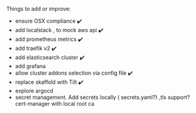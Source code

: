 Things to add or improve:

- ensure OSX compliance ✔️
- add localstack , to mock aws api ✔️
- add prometheus metrics ✔️
- add traefik v2 ✔️
- add elasticsearch cluster ✔️
- add grafana
- allow cluster addons selection via config file ✔️
- replace skaffold with Tilt ✔️
- explore argocd
- secret management. Add secrets locally ( secrets.yaml?) ,tls support? cert-manager with local root ca
